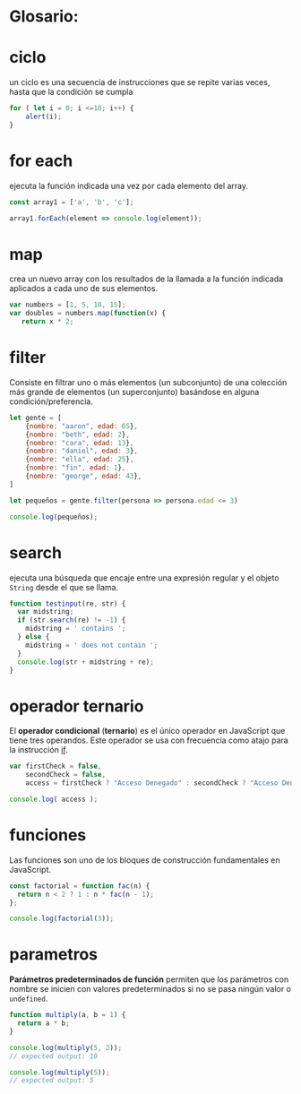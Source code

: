 # **Glosario:**

# ciclo

un ciclo es una secuencia de instrucciones que se repite varias veces, hasta que la condición se cumpla

```js
for ( let i = 0; i <=10; i++) {
    alert(i);
}
```

# for each

ejecuta la función indicada una vez por cada elemento del array.

```js
const array1 = ['a', 'b', 'c'];

array1.forEach(element => console.log(element));
```

# map

crea un nuevo array con los resultados de la llamada a la función indicada aplicados a cada uno de sus elementos.

```js
var numbers = [1, 5, 10, 15];
var doubles = numbers.map(function(x) {
   return x * 2;
```

# filter

Consiste en filtrar uno o más elementos (un subconjunto) de una colección más grande de elementos (un superconjunto) basándose en alguna condición/preferencia.

```js
let gente = [
    {nombre: "aaron", edad: 65},
    {nombre: "beth", edad: 2},
    {nombre: "cara", edad: 13},
    {nombre: "daniel", edad: 3},
    {nombre: "ella", edad: 25},
    {nombre: "fin", edad: 1},
    {nombre: "george", edad: 43},
]

let pequeños = gente.filter(persona => persona.edad <= 3)

console.log(pequeños);
```

# search

ejecuta una búsqueda que encaje entre una expresión regular y el objeto `String` desde el que se llama.

```js
function testinput(re, str) {
  var midstring;
  if (str.search(re) != -1) {
    midstring = ' contains ';
  } else {
    midstring = ' does not contain ';
  }
  console.log(str + midstring + re);
}
```

# operador ternario

El **operador condicional** (**ternario**) es el único operador en JavaScript que tiene tres operandos. Este operador se usa con frecuencia como atajo para la instrucción [if](https://developer.mozilla.org/es/docs/Web/JavaScript/Reference/Statements/if...else).

```js
var firstCheck = false,
    secondCheck = false,
    access = firstCheck ? "Acceso Denegado" : secondCheck ? "Acceso Denegado" : "Acceso Permitido";

console.log( access );
```

# funciones

Las funciones son uno de los bloques de construcción fundamentales en JavaScript.

```js
const factorial = function fac(n) {
  return n < 2 ? 1 : n * fac(n - 1);
};

console.log(factorial(3));
```

# parametros

**Parámetros predeterminados de función** permiten que los parámetros con nombre se inicien con valores predeterminados si no se pasa ningún valor o `undefined`.

```js
function multiply(a, b = 1) {
  return a * b;
}

console.log(multiply(5, 2));
// expected output: 10

console.log(multiply(5));
// expected output: 5
```

